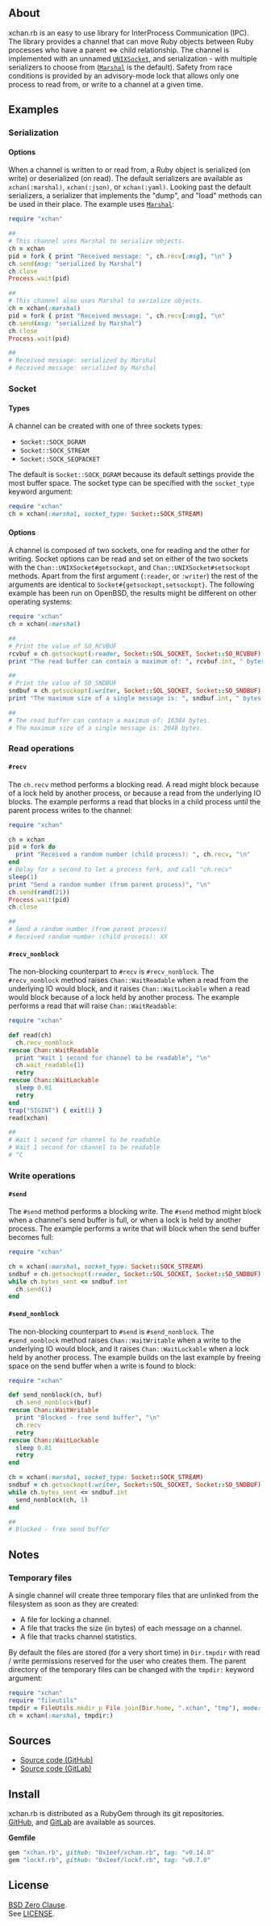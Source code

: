 ## About

xchan.rb is an easy to use library for InterProcess Communication (IPC). The
library provides a channel that can move Ruby objects between Ruby processes
who have a parent &lt;=&gt; child relationship. The channel is implemented with
an unnamed
<code><a href=https://rubydoc.info/stdlib/socket/UNIXSocket.pair>UNIXSocket</a></code>,
and serialization - with multiple serializers to choose from
([`Marshal`](https://www.rubydoc.info/stdlib/core/Marshal)
is the default). Safety from race conditions is provided by an advisory-mode lock
that allows only one process to read from, or write to a channel at a given time.

## Examples

### Serialization

#### Options

When a channel is written to or read from, a Ruby object is serialized (on write)
or deserialized (on read). The default serializers are available as `xchan(:marshal)`,
`xchan(:json)`,  or `xchan(:yaml)`. Looking past the default serializers, a serializer
that implements the "dump", and "load" methods can be used in their place. The example
uses
[`Marshal`](https://www.rubydoc.info/stdlib/core/Marshal):

```ruby
require "xchan"

##
# This channel uses Marshal to serialize objects.
ch = xchan
pid = fork { print "Received message: ", ch.recv[:msg], "\n" }
ch.send(msg: "serialized by Marshal")
ch.close
Process.wait(pid)

##
# This channel also uses Marshal to serialize objects.
ch = xchan(:marshal)
pid = fork { print "Received message: ", ch.recv[:msg], "\n"
ch.send(msg: "serialized by Marshal")
ch.close
Process.wait(pid)

##
# Received message: serialized by Marshal
# Received message: serialized by Marshal
```

### Socket

#### Types

A channel can be created with one of three sockets types:

* `Socket::SOCK_DGRAM`
* `Socket::SOCK_STREAM`
* `Socket::SOCK_SEQPACKET`

The default is `Socket::SOCK_DGRAM` because its default settings
provide the most buffer space. The socket type can be specified with
the `socket_type` keyword argument:

```ruby
require "xchan"
ch = xchan(:marshal, socket_type: Socket::SOCK_STREAM)
```

#### Options

A channel is composed of two sockets, one for reading and the other for writing.
Socket options can be read and set on either of the two sockets with the
`Chan::UNIXSocket#getsockopt`, and `Chan::UNIXSocket#setsockopt` methods.
Apart from the first argument (`:reader`, or `:writer`) the rest of the arguments
are identical to `Socket#{getsockopt,setsockopt}`. The following example has been
run on OpenBSD, the results might be different on other operating systems:

```ruby
require "xchan"
ch = xchan(:marshal)

##
# Print the value of SO_RCVBUF
rcvbuf = ch.getsockopt(:reader, Socket::SOL_SOCKET, Socket::SO_RCVBUF)
print "The read buffer can contain a maximum of: ", rcvbuf.int, " bytes.\n"

##
# Print the value of SO_SNDBUF
sndbuf = ch.getsockopt(:writer, Socket::SOL_SOCKET, Socket::SO_SNDBUF)
print "The maximum size of a single message is: ", sndbuf.int, " bytes.\n"

##
# The read buffer can contain a maximum of: 16384 bytes.
# The maximum size of a single message is: 2048 bytes.
```

### Read operations

#### `#recv`

The `ch.recv` method performs a blocking read. A read might block because
of a lock held by another process, or because a read from the underlying IO blocks.
The example performs a read that blocks in a child process until the parent process
writes to the channel:

```ruby
require "xchan"

ch = xchan
pid = fork do
  print "Received a random number (child process): ", ch.recv, "\n"
end
# Delay for a second to let a process fork, and call "ch.recv"
sleep(1)
print "Send a random number (from parent process)", "\n"
ch.send(rand(21))
Process.wait(pid)
ch.close

##
# Send a random number (from parent process)
# Received random number (child process): XX
```

#### `#recv_nonblock`

The non-blocking counterpart to `#recv` is `#recv_nonblock`. The `#recv_nonblock` method
raises `Chan::WaitReadable` when a read from the underlying IO would block, and
it raises `Chan::WaitLockable` when a read would block because of a lock held by another
process. The example performs a read that will raise `Chan::WaitReadable`:

```ruby
require "xchan"

def read(ch)
  ch.recv_nonblock
rescue Chan::WaitReadable
  print "Wait 1 second for channel to be readable", "\n"
  ch.wait_readable(1)
  retry
rescue Chan::WaitLockable
  sleep 0.01
  retry
end
trap("SIGINT") { exit(1) }
read(xchan)

##
# Wait 1 second for channel to be readable
# Wait 1 second for channel to be readable
# ^C
```

### Write operations

#### `#send`

The `#send` method performs a blocking write. The `#send` method might block when a
channel's send buffer is full, or when a lock is held by another process. The
example performs a write that will block when the send buffer becomes full:


```ruby
require "xchan"

ch = xchan(:marshal, socket_type: Socket::SOCK_STREAM)
sndbuf = ch.getsockopt(:reader, Socket::SOL_SOCKET, Socket::SO_SNDBUF)
while ch.bytes_sent <= sndbuf.int
  ch.send(1)
end
```

#### `#send_nonblock`

The non-blocking counterpart to `#send` is `#send_nonblock`. The `#send_nonblock`
method raises `Chan::WaitWritable` when a write to the underlying IO would block,
and it raises `Chan::WaitLockable` when a lock held by another process. The example
builds on the last example by freeing space on the send buffer when a write is found
to block:

```ruby
require "xchan"

def send_nonblock(ch, buf)
  ch.send_nonblock(buf)
rescue Chan::WaitWritable
  print "Blocked - free send buffer", "\n"
  ch.recv
  retry
rescue Chan::WaitLockable
  sleep 0.01
  retry
end

ch = xchan(:marshal, socket_type: Socket::SOCK_STREAM)
sndbuf = ch.getsockopt(:writer, Socket::SOL_SOCKET, Socket::SO_SNDBUF)
while ch.bytes_sent <= sndbuf.int
  send_nonblock(ch, 1)
end

##
# Blocked - free send buffer
```

## Notes

### Temporary files

A single channel will create three temporary files that are unlinked
from the filesystem as soon as they are created:

* A file for locking a channel.
* A file that tracks the size (in bytes) of each message on a channel.
* A file that tracks channel statistics.

By default the files are stored (for a very short time) in `Dir.tmpdir`
with read / write permissions reserved for the user who creates them.
The parent directory of the temporary files can be changed with the
`tmpdir:` keyword argument:

```ruby
require "xchan"
require "fileutils"
tmpdir = FileUtils.mkdir_p File.join(Dir.home, ".xchan", "tmp"), mode: 0700
ch = xchan(:marshal, tmpdir:)
```

## Sources

* [Source code (GitHub)](https://github.com/0x1eef/xchan.rb#readme)
* [Source code (GitLab)](https://gitlab.com/0x1eef/xchan.rb#about)

## Install

xchan.rb is distributed as a RubyGem through its git repositories. <br>
[GitHub](https://github.com/0x1eef/xchan.rb),
and
[GitLab](https://gitlab.com/0x1eef/xchan.rb)
are available as sources.

**Gemfile**

```ruby
gem "xchan.rb", github: "0x1eef/xchan.rb", tag: "v0.14.0"
gem "lockf.rb", github: "0x1eef/lockf.rb", tag: "v0.7.0"
```

## <a id="license"> License </a>

[BSD Zero Clause](https://choosealicense.com/licenses/0bsd/).
<br>
See [LICENSE](./LICENSE).
